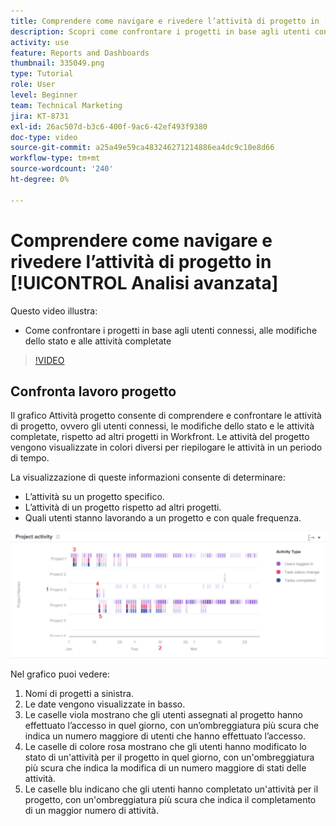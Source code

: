 ```yaml
---
title: Comprendere come navigare e rivedere l’attività di progetto in [!UICONTROL Analisi avanzata]
description: Scopri come confrontare i progetti in base agli utenti connessi, alle modifiche dello stato delle attività e alle attività completate in Workfront.
activity: use
feature: Reports and Dashboards
thumbnail: 335049.png
type: Tutorial
role: User
level: Beginner
team: Technical Marketing
jira: KT-8731
exl-id: 26ac507d-b3c6-400f-9ac6-42ef493f9380
doc-type: video
source-git-commit: a25a49e59ca483246271214886ea4dc9c10e8d66
workflow-type: tm+mt
source-wordcount: '240'
ht-degree: 0%

---
```


# Comprendere come navigare e rivedere l’attività di progetto in [!UICONTROL Analisi avanzata]

Questo video illustra:

* Come confrontare i progetti in base agli utenti connessi, alle modifiche dello stato e alle attività completate

>[!VIDEO](https://video.tv.adobe.com/v/335049/?quality=12&learn=on)

## Confronta lavoro progetto

Il grafico Attività progetto consente di comprendere e confrontare le attività di progetto, ovvero gli utenti connessi, le modifiche dello stato e le attività completate, rispetto ad altri progetti in Workfront. Le attività del progetto vengono visualizzate in colori diversi per riepilogare le attività in un periodo di tempo.

La visualizzazione di queste informazioni consente di determinare:

* L’attività su un progetto specifico.
* L’attività di un progetto rispetto ad altri progetti.
* Quali utenti stanno lavorando a un progetto e con quale frequenza.

![Immagine che mostra l&#39;attività del progetto con i numeri nelle aree descritte nei punti elenco seguenti](assets/section-2-5.png)

Nel grafico puoi vedere:

1. Nomi di progetti a sinistra.
1. Le date vengono visualizzate in basso.
1. Le caselle viola mostrano che gli utenti assegnati al progetto hanno effettuato l’accesso in quel giorno, con un’ombreggiatura più scura che indica un numero maggiore di utenti che hanno effettuato l’accesso.
1. Le caselle di colore rosa mostrano che gli utenti hanno modificato lo stato di un&#39;attività per il progetto in quel giorno, con un&#39;ombreggiatura più scura che indica la modifica di un numero maggiore di stati delle attività.
1. Le caselle blu indicano che gli utenti hanno completato un&#39;attività per il progetto, con un&#39;ombreggiatura più scura che indica il completamento di un maggior numero di attività.
